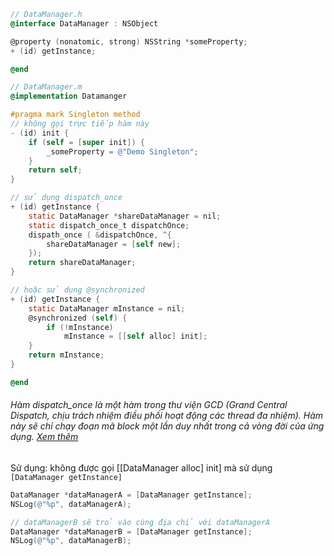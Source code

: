 

```Objective-C
// DataManager.h
@interface DataManager : NSObject

@property (nonatomic, strong) NSString *someProperty;
+ (id) getInstance;

@end
```

```Objective-C
// DataManager.m
@implementation Datamanger

#pragma mark Singleton method
// không gọi trực tiếp hàm này
- (id) init {
    if (self = [super init]) {
        _someProperty = @"Demo Singleton";
    }
    return self;
}

// sử dụng dispatch_once
+ (id) getInstance {
    static DataManager *shareDataManager = nil;
    static dispatch_once_t dispatchOnce;
    dispath_once ( &dispatchOnce, ^{
        shareDataManager = [self new];
    });
    return shareDataManager;
}

// hoặc sử dụng @synchronized
+ (id) getInstance {
    static DataManager mInstance = nil;
    @synchronized (self) {
        if (!mInstance)
            mInstance = [[self alloc] init];
    }
    return mInstance;
}

@end
```

###### Hàm dispatch_once là một hàm trong thư viện GCD (Grand Central Dispatch, chịu trách nhiệm điều phối hoạt động các thread đa nhiệm). Hàm này sẽ chỉ chạy đoạn mã block một lần duy nhất trong cả vòng đời của ứng dụng. <a href="https://developer.apple.com/library/mac/#documentation/Performance/Reference/GCD_libdispatch_Ref/Reference/reference.html">Xem thêm</a>




Sử dụng: không được gọi [[DataManager alloc] init] mà sử dụng ```[DataManager getInstance]```

```Objective-C
DataManager *dataManagerA = [DataManager getInstance];
NSLog(@"%p", dataManagerA);

// dataManagerB sẽ trỏ vào cùng địa chỉ với dataManagerA
DataManager *dataManagerB = [DataManager getInstance];
NSLog(@"%p", dataManagerB);
```



